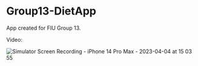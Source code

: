 # Group13-DietApp

App created for FIU Group 13. 

Video:

![Simulator Screen Recording - iPhone 14 Pro Max - 2023-04-04 at 15 03 55](https://user-images.githubusercontent.com/69062179/229894791-b7457017-4675-4400-b9a1-dc8c21faca0b.gif)
